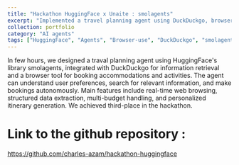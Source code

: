 ```yaml
---
title: "Hackathon HuggingFace x Unaite : smolagents"
excerpt: "Implemented a travel planning agent using DuckDuckgo, browser-use.<br/><img src='/images/archi_hf_hackathon.png'>"
collection: portfolio
category: "AI agents"
tags: ["HuggingFace", "Agents", "Browser-use", "DuckDuckgo", "smolagents"]
---
```


In few hours, we designed a traval planning agent using HuggingFace's library smolagents, integrated with DuckDuckgo for information retrieval and a browser tool for booking accommodations and activities. The agent can understand user preferences, search for relevant information, and make bookings autonomously. Main features include real-time web browsing, structured data extraction, multi-budget handling, and personalized itinerary generation.
We achieved third-place in the hackathon.

# Link to the github repository :

https://github.com/charles-azam/hackathon-huggingface

